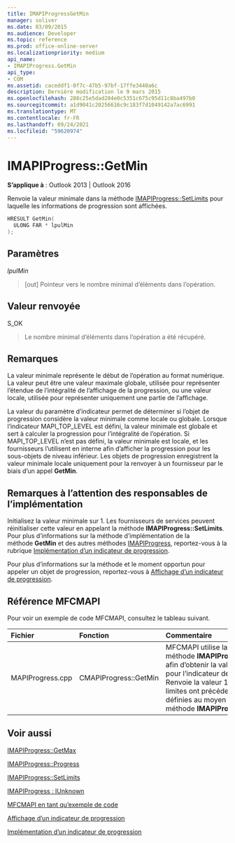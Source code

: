 ```yaml
---
title: IMAPIProgressGetMin
manager: soliver
ms.date: 03/09/2015
ms.audience: Developer
ms.topic: reference
ms.prod: office-online-server
ms.localizationpriority: medium
api_name:
- IMAPIProgress.GetMin
api_type:
- COM
ms.assetid: caceddf1-0f7c-47b5-97bf-17ffe3440a6c
description: Dernière modification le 9 mars 2015
ms.openlocfilehash: 288c25e5dad204e0c5351c675c95d11c8ba497b0
ms.sourcegitcommit: a1d9041c20256616c9c183f7d1049142a7ac6991
ms.translationtype: MT
ms.contentlocale: fr-FR
ms.lasthandoff: 09/24/2021
ms.locfileid: "59620974"
---
```

# <a name="imapiprogressgetmin"></a>IMAPIProgress::GetMin

  
  
**S’applique à** : Outlook 2013 | Outlook 2016 
  
Renvoie la valeur minimale dans la méthode [IMAPIProgress::SetLimits](imapiprogress-setlimits.md) pour laquelle les informations de progression sont affichées. 
  
```cpp
HRESULT GetMin(
  ULONG FAR * lpulMin
);
```

## <a name="parameters"></a>Paramètres

 _lpulMin_
  
> [out] Pointeur vers le nombre minimal d’éléments dans l’opération.
    
## <a name="return-value"></a>Valeur renvoyée

S_OK 
  
> Le nombre minimal d’éléments dans l’opération a été récupéré.
    
## <a name="remarks"></a>Remarques

La valeur minimale représente le début de l’opération au format numérique. La valeur peut être une valeur maximale globale, utilisée pour représenter l’étendue de l’intégralité de l’affichage de la progression, ou une valeur locale, utilisée pour représenter uniquement une partie de l’affichage. 
  
La valeur du paramètre d’indicateur permet de déterminer si l’objet de progression considère la valeur minimale comme locale ou globale. Lorsque l’indicateur MAPI_TOP_LEVEL est défini, la valeur minimale est globale et sert à calculer la progression pour l’intégralité de l’opération. Si MAPI_TOP_LEVEL n’est pas défini, la valeur minimale est locale, et les fournisseurs l’utilisent en interne afin d’afficher la progression pour les sous-objets de niveau inférieur. Les objets de progression enregistrent la valeur minimale locale uniquement pour la renvoyer à un fournisseur par le biais d’un appel **GetMin**. 
  
## <a name="notes-to-implementers"></a>Remarques à l’attention des responsables de l’implémentation

Initialisez la valeur minimale sur 1. Les fournisseurs de services peuvent réinitialiser cette valeur en appelant la méthode **IMAPIProgress::SetLimits**. Pour plus d’informations sur la méthode d’implémentation de la méthode **GetMin** et des autres méthodes [IMAPIProgress](imapiprogressiunknown.md), reportez-vous à la rubrique [Implémentation d’un indicateur de progression](implementing-a-progress-indicator.md).
  
Pour plus d’informations sur la méthode et le moment opportun pour appeler un objet de progression, reportez-vous à [Affichage d’un indicateur de progression](how-to-display-a-progress-indicator.md).
  
## <a name="mfcmapi-reference"></a>Référence MFCMAPI

Pour voir un exemple de code MFCMAPI, consultez le tableau suivant.
  
|**Fichier**|**Fonction**|**Commentaire**|
|:-----|:-----|:-----|
|MAPIProgress.cpp  <br/> |CMAPIProgress::GetMin  <br/> |MFCMAPI utilise la méthode **IMAPIProgress::GetMin** afin d’obtenir la valeur minimale pour l’indicateur de progression. Renvoie la valeur 1 sauf si des limites ont précédemment été définies au moyen de l’appel de la méthode **IMAPIProgress::SetLimits**.  <br/> |
   
## <a name="see-also"></a>Voir aussi



[IMAPIProgress::GetMax](imapiprogress-getmax.md)
  
[IMAPIProgress::Progress](imapiprogress-progress.md)
  
[IMAPIProgress::SetLimits](imapiprogress-setlimits.md)
  
[IMAPIProgress : IUnknown](imapiprogressiunknown.md)


[MFCMAPI en tant qu’exemple de code](mfcmapi-as-a-code-sample.md)
  
[Affichage d’un indicateur de progression](how-to-display-a-progress-indicator.md)
  
[Implémentation d’un indicateur de progression](implementing-a-progress-indicator.md)

